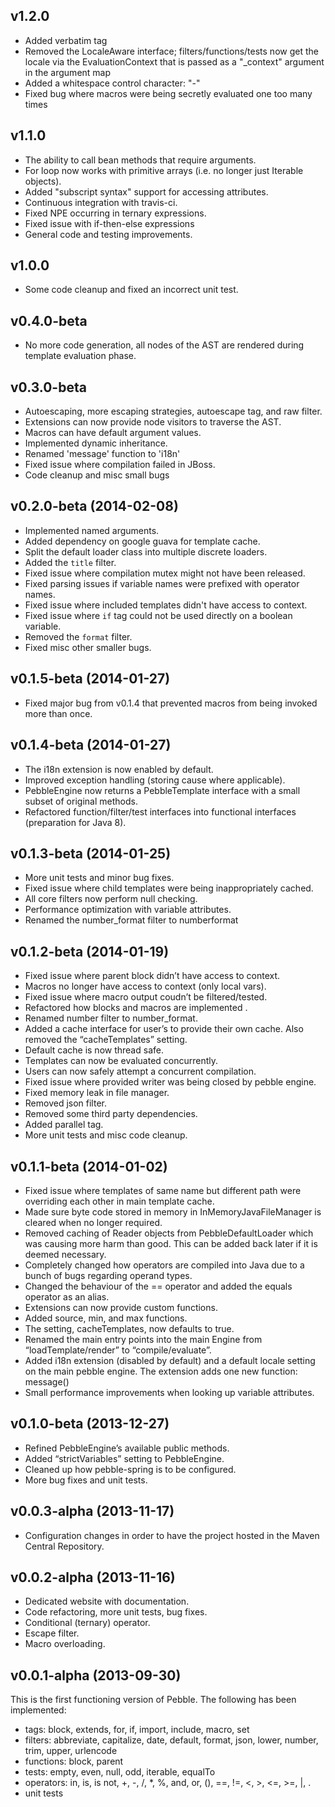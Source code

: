 ## v1.2.0
- Added verbatim tag
- Removed the LocaleAware interface; filters/functions/tests now get the locale via the EvaluationContext that is passed as a "_context" argument in the argument map
- Added a whitespace control character: "-"
- Fixed bug where macros were being secretly evaluated one too many times

## v1.1.0
- The ability to call bean methods that require arguments.
- For loop now works with primitive arrays (i.e. no longer just Iterable objects).
- Added "subscript syntax" support for accessing attributes.
- Continuous integration with travis-ci.
- Fixed NPE occurring in ternary expressions.
- Fixed issue with if-then-else expressions
- General code and testing improvements.

## v1.0.0
- Some code cleanup and fixed an incorrect unit test.

## v0.4.0-beta
- No more code generation, all nodes of the AST are rendered during template evaluation phase.

## v0.3.0-beta
- Autoescaping, more escaping strategies, autoescape tag, and raw filter.
- Extensions can now provide node visitors to traverse the AST.
- Macros can have default argument values.
- Implemented dynamic inheritance.
- Renamed 'message' function to 'i18n'
- Fixed issue where compilation failed in JBoss.
- Code cleanup and misc small bugs

## v0.2.0-beta (2014-02-08)
- Implemented named arguments.
- Added dependency on google guava for template cache.
- Split the default loader class into multiple discrete loaders.
- Added the `title` filter.
- Fixed issue where compilation mutex might not have been released.
- Fixed parsing issues if variable names were prefixed with operator names.
- Fixed issue where included templates didn't have access to context.
- Fixed issue where `if` tag could not be used directly on a boolean variable.
- Removed the `format` filter.
- Fixed misc other smaller bugs.

## v0.1.5-beta (2014-01-27)
- Fixed major bug from v0.1.4 that prevented macros from being invoked more than once.

## v0.1.4-beta (2014-01-27)
- The i18n extension is now enabled by default.
- Improved exception handling (storing cause where applicable).
- PebbleEngine now returns a PebbleTemplate interface with a small subset of original methods.
- Refactored function/filter/test interfaces into functional interfaces (preparation for Java 8).

## v0.1.3-beta (2014-01-25)
- More unit tests and minor bug fixes.
- Fixed issue where child templates were being inappropriately cached.
- All core filters now perform null checking.
- Performance optimization with variable attributes.
- Renamed the number_format filter to numberformat 

## v0.1.2-beta (2014-01-19)
- Fixed issue where parent block didn’t have access to context.
- Macros no longer have access to context (only local vars).
- Fixed issue where macro output coudn’t be filtered/tested.
- Refactored how blocks and macros are implemented .
- Renamed number filter to number_format.
- Added a cache interface for user’s to provide their own cache. Also removed the “cacheTemplates” setting.
- Default cache is now thread safe.
- Templates can now be evaluated concurrently.
- Users can now safely attempt a concurrent compilation.
- Fixed issue where provided writer was being closed by pebble engine.
- Fixed memory leak in file manager.
- Removed json filter.
- Removed some third party dependencies.
- Added parallel tag.
- More unit tests and misc code cleanup.

## v0.1.1-beta (2014-01-02)
- Fixed issue where templates of same name but different path were overriding each other in main template cache.
- Made sure byte code stored in memory in InMemoryJavaFileManager is cleared when no longer required.
- Removed caching of Reader objects from PebbleDefaultLoader which was causing more harm than good. This can be added back later if it is deemed necessary.
- Completely changed how operators are compiled into Java due to a bunch of bugs regarding operand types.
- Changed the behaviour of the == operator and added the equals operator as an alias.
- Extensions can now provide custom functions.
- Added source, min, and max functions.
- The setting, cacheTemplates, now defaults to true.
- Renamed the main entry points into the main Engine from “loadTemplate/render” to “compile/evaluate”.
- Added i18n extension (disabled by default) and a default locale setting on the main pebble engine. The extension adds one new function: message()
- Small performance improvements when looking up variable attributes.

## v0.1.0-beta (2013-12-27)
- Refined PebbleEngine’s available public methods.
- Added “strictVariables” setting to PebbleEngine.
- Cleaned up how pebble-spring is to be configured.
- More bug fixes and unit tests.

## v0.0.3-alpha (2013-11-17)
- Configuration changes in order to have the project hosted in the Maven Central Repository.

## v0.0.2-alpha (2013-11-16)
- Dedicated website with documentation.
- Code refactoring, more unit tests, bug fixes.
- Conditional (ternary) operator.
- Escape filter.
- Macro overloading.

## v0.0.1-alpha (2013-09-30)
This is the first functioning version of Pebble. The following has been implemented:
- tags: block, extends, for, if, import, include, macro, set
- filters: abbreviate, capitalize, date, default, format, json, lower, number, trim, upper, urlencode
- functions: block, parent
- tests: empty, even, null, odd, iterable, equalTo
- operators: in, is, is not, +, -, /, *, %, and, or, (), ==, !=, <, >, <=, >=, |, .
- unit tests

